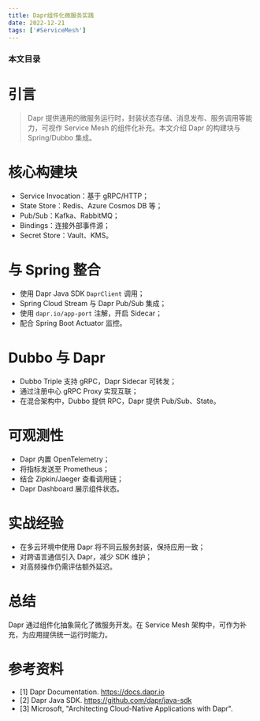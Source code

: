 ```yaml
---
title: Dapr组件化微服务实践
date: 2022-12-21
tags: ['#ServiceMesh']
---
```


### 本文目录
<!-- toc -->

# 引言
> Dapr 提供通用的微服务运行时，封装状态存储、消息发布、服务调用等能力，可视作 Service Mesh 的组件化补充。本文介绍 Dapr 的构建块与 Spring/Dubbo 集成。

# 核心构建块
- Service Invocation：基于 gRPC/HTTP；
- State Store：Redis、Azure Cosmos DB 等；
- Pub/Sub：Kafka、RabbitMQ；
- Bindings：连接外部事件源；
- Secret Store：Vault、KMS。

# 与 Spring 整合
- 使用 Dapr Java SDK `DaprClient` 调用；
- Spring Cloud Stream 与 Dapr Pub/Sub 集成；
- 使用 `dapr.io/app-port` 注解，开启 Sidecar；
- 配合 Spring Boot Actuator 监控。

# Dubbo 与 Dapr
- Dubbo Triple 支持 gRPC，Dapr Sidecar 可转发；
- 通过注册中心 gRPC Proxy 实现互联；
- 在混合架构中，Dubbo 提供 RPC，Dapr 提供 Pub/Sub、State。

# 可观测性
- Dapr 内置 OpenTelemetry；
- 将指标发送至 Prometheus；
- 结合 Zipkin/Jaeger 查看调用链；
- Dapr Dashboard 展示组件状态。

# 实战经验
- 在多云环境中使用 Dapr 将不同云服务封装，保持应用一致；
- 对跨语言通信引入 Dapr，减少 SDK 维护；
- 对高频操作仍需评估额外延迟。

# 总结
Dapr 通过组件化抽象简化了微服务开发。在 Service Mesh 架构中，可作为补充，为应用提供统一运行时能力。

# 参考资料
- [1] Dapr Documentation. https://docs.dapr.io
- [2] Dapr Java SDK. https://github.com/dapr/java-sdk
- [3] Microsoft, "Architecting Cloud-Native Applications with Dapr".
